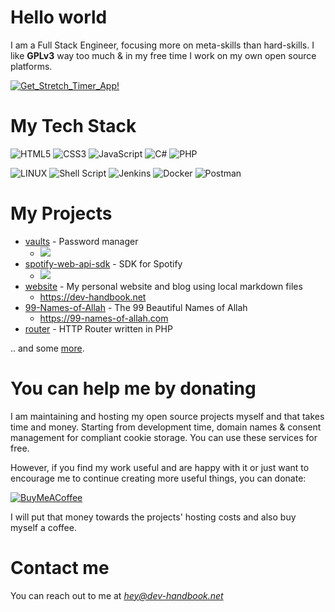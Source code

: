 # Hello world

I am a Full Stack Engineer, focusing more on meta-skills than hard-skills. I like **GPLv3** way too much & in my free time I work on my own open source platforms.

[![Get_Stretch_Timer_App!](https://img.shields.io/badge/Get_Stretch_Timer_App!-yellow?style=for-the-badge)](https://stretch-timer.carrd.co/)

# My Tech Stack

![HTML5](https://img.shields.io/badge/html5-%23E34F26.svg?style=for-the-badge&logo=html5&logoColor=white)
![CSS3](https://img.shields.io/badge/css3-%231572B6.svg?style=for-the-badge&logo=css3&logoColor=white)
![JavaScript](https://img.shields.io/badge/javascript-%23323330.svg?style=for-the-badge&logo=javascript&logoColor=%23F7DF1E)
![C#](https://img.shields.io/badge/c%23-%23239120.svg?style=for-the-badge&logo=csharp&logoColor=white)
![PHP](https://img.shields.io/badge/php-%23777BB4.svg?style=for-the-badge&logo=php&logoColor=white)

![LINUX](https://img.shields.io/badge/Linux-FCC624?style=for-the-badge&logo=linux&logoColor=black) ![Shell Script](https://img.shields.io/badge/shell_script-%23121011.svg?style=for-the-badge&logo=gnu-bash&logoColor=white) ![Jenkins](https://img.shields.io/badge/jenkins-%232C5263.svg?style=for-the-badge&logo=jenkins&logoColor=white) ![Docker](https://img.shields.io/badge/docker-%230db7ed.svg?style=for-the-badge&logo=docker&logoColor=white) ![Postman](https://img.shields.io/badge/Postman-FF6C37?style=for-the-badge&logo=postman&logoColor=white)


# My Projects

* [vaults](https://github.com/IcyDrae/vaults) - Password manager
  * ![](https://img.shields.io/github/stars/IcyDrae/vaults?style=flat-square)
* [spotify-web-api-sdk](https://github.com/IcyDrae/spotify-web-api-sdk) - SDK for Spotify
  * ![](https://img.shields.io/github/stars/IcyDrae/spotify-web-api-sdk?style=flat-square)
* [website](https://github.com/IcyDrae/website) - My personal website and blog using local markdown files
  * https://dev-handbook.net
* [99-Names-of-Allah](https://github.com/IcyDrae/99-Names-of-Allah) - The 99 Beautiful Names of Allah
  * https://99-names-of-allah.com
* [router](https://github.com/IcyDrae/router) - HTTP Router written in PHP

.. and some [more](https://github.com/IcyDrae?tab=repositories).


# You can help me by donating

I am maintaining and hosting my open source projects myself and that takes time and money. Starting from development time, domain names & consent management for compliant cookie storage. You can use these services for free.

However, if you find my work useful and are happy with it or just want to encourage me to continue creating more useful things, you can donate:

[![BuyMeACoffee](https://img.shields.io/badge/Buy%20Me%20a%20Coffee-ffdd00?style=for-the-badge&logo=buy-me-a-coffee&logoColor=black)](https://buymeacoffee.com/reard)

I will put that money towards the projects' hosting costs and also buy myself a coffee.


# Contact me

You can reach out to me at *hey@dev-handbook.net*
